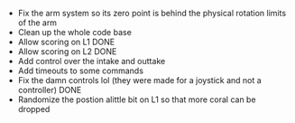  - Fix the arm system so its zero point is behind the physical rotation limits of the arm
 - Clean up the whole code base
 - Allow scoring on L1   DONE
 - Allow scoring on L2   DONE
 - Add control over the intake and outtake
 - Add timeouts to some commands
 - Fix the damn controls lol (they were made for a joystick and not a controller)   DONE
 - Randomize the postion alittle bit on L1 so that more coral can be dropped